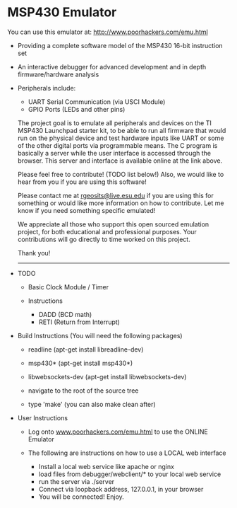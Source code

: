 MSP430 Emulator
===============

You can use this emulator at: http://www.poorhackers.com/emu.html

- Providing a complete software model of the MSP430 16-bit instruction set
- An interactive debugger for advanced development and in depth firmware/hardware analysis
- Peripherals include:
  - UART Serial Communication (via USCI Module) 
  - GPIO Ports (LEDs and other pins)

  The project goal is to emulate all peripherals and devices on the TI MSP430 Launchpad starter kit, 
  to be able to run all firmware that would run on the physical device and test hardware inputs like UART or some of the other digital ports via programmable means. 
  The C program is basically a server while the user interface is accessed through the browser. This server and interface is available online at the link above.
  
  Please feel free to contribute! (TODO list below!) Also, we would like to hear from you if you are using this software! 

  Please contact me at rgeosits@live.esu.edu if you are using this for something or would like more information on how to contribute. Let me know if you need something specific emulated!

  We appreciate all those who support this open sourced emulation project, for both educational
  and professional purposes. Your contributions will go directly to time worked on this project.

  Thank you!
  
  --------------------------------------------------------------------------------------------------------------

- TODO
  - Basic Clock Module / Timer
  
  - Instructions
    - DADD (BCD math)    
    - RETI (Return from Interrupt)

- Build Instructions (You will need the following packages)
  - readline (apt-get install libreadline-dev)
  - msp430*  (apt-get install msp430*)
  - libwebsockets-dev (apt-get install libwebsockets-dev)

  - navigate to the root of the source tree
  - type 'make' (you can also make clean after)

- User Instructions
  - Log onto www.poorhackers.com/emu.html to use the ONLINE Emulator

  - The following are instructions on how to use a LOCAL web interface
    - Install a local web service like apache or nginx
    - load files from debugger/webclient/* to your local web service
    - run the server via ./server
    - Connect via loopback address, 127.0.0.1, in your browser
    - You will be connected! Enjoy.
